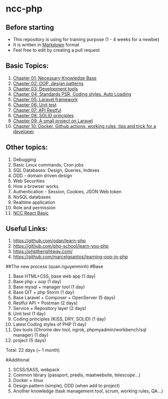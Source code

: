 # ncc-php

## Before starting

- This repository is using for training purpose (1 - 4 weeks for a newbie)
- It is written in [Markdown](https://www.markdownguide.org/getting-started/) format
- Feel free to edit by creating a pull request

## Basic Topics:

1. [Chapter 01: Necessary Knowledge Base](./basic/Chapter-01-necessary-knowledge-base.md)  
2. [Chapter 02: OOP, design patterns](./basic/Chapter-02-oop-design-pattern.md)  
3. [Chapter 03: Development tools](./basic/Chapter-03-Development-tools.md)
4. [Chapter 04: Standards PSR, Coding styles, Auto Loading](./basic/Chapter-04-standards-psr-coding-styles-autoloading.md)  
5. [Chapter 05: Laravel framework](./basic/Chapter-05-Laravel-framework.md)
6. [Chapter 06: Unit test](./basic/Chapter-06-unittest.md)
7. [Chapter 07: API Restful](./basic/Chapter-07-API-RESTful.md)
8. [Chapter 08: SOLID principles](./basic/Chapter-08-SOLID-principles.md)
9. [Chapter 09: A small project on Laravel](./basic/Chapter-09-A-small-project-on-Laravel.md)
10. [Chapter 10: Docker, Github actions, working rules, tips and trick for a developer](./basic/Chapter-10-CI-CD-Working-rules.md) 

## Other topics:

1. Debugging
2. Basic Linux commands, Cron jobs
3. SQL Databases: Design, Queries, Indexes
4. DDD - domain driven design
5. Web Securities
6. How a browser works
7. Authentication - Session, Cookies, JSON Web token
8. NoSQL databases
9. Realtime application
10. Role and permission
11. [NCC React Basic](https://nccasia.github.io/ncc-react-basic/)

## Useful Links:

1. https://github.com/odan/learn-php
2. https://github.com/php-school/learn-you-php
3. https://phptherightway.com/
4. https://github.com/marcelgsantos/learning-oop-in-php


##The new process (quan.nguyenminh)
#Base
1. Base HTML+CSS, base web app (1 day)
2. Base php + oop (1 day)
3. Base mysql + manager tool (1 day)
4. Base GIT + php Storm (1 day)
5. Base Laravel + Composer + OpenServer (5 days)
6. Restful API + Postman (2 days)
7. Service + Repository layer (2 days)
8. Unit test (1 day)
9. Coding principles (KISS, DRY, SOLID) (1 day)
10. Latest Coding styles of PHP (1 day)
11. Dev tools (Chrome dev tool, ngrok, phpmyadmin/workbench/sql manager) (1 day)
12. project (5 days)

Total: 22 days (~ 1 month)

#Additional
1. SCSS/SASS, webpack
2. Common library (passport, predis, maatwebsite, telescope...)
3. Docker + linux
4. Design pattern (simple), DDD (when add to project)
5. Another knowledge (task management tool, scrum, working rules, QA...)
